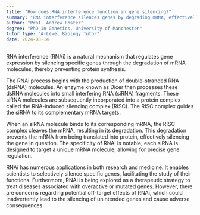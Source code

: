 ```yaml
---
title: "How does RNA interference function in gene silencing?"
summary: "RNA interference silences genes by degrading mRNA, effectively preventing the synthesis of proteins. This process plays a crucial role in regulating gene expression."
author: "Prof. Andrew Foster"
degree: "PhD in Genetics, University of Manchester"
tutor_type: "A-Level Biology Tutor"
date: 2024-08-14
---
```


RNA interference (RNAi) is a natural mechanism that regulates gene expression by silencing specific genes through the degradation of mRNA molecules, thereby preventing protein synthesis.

The RNAi process begins with the production of double-stranded RNA (dsRNA) molecules. An enzyme known as Dicer then processes these dsRNA molecules into small interfering RNA (siRNA) fragments. These siRNA molecules are subsequently incorporated into a protein complex called the RNA-induced silencing complex (RISC). The RISC complex guides the siRNA to its complementary mRNA targets.

When an siRNA molecule binds to its corresponding mRNA, the RISC complex cleaves the mRNA, resulting in its degradation. This degradation prevents the mRNA from being translated into protein, effectively silencing the gene in question. The specificity of RNAi is notable; each siRNA is designed to target a unique mRNA molecule, allowing for precise gene regulation.

RNAi has numerous applications in both research and medicine. It enables scientists to selectively silence specific genes, facilitating the study of their functions. Furthermore, RNAi is being explored as a therapeutic strategy to treat diseases associated with overactive or mutated genes. However, there are concerns regarding potential off-target effects of RNAi, which could inadvertently lead to the silencing of unintended genes and cause adverse consequences.
    